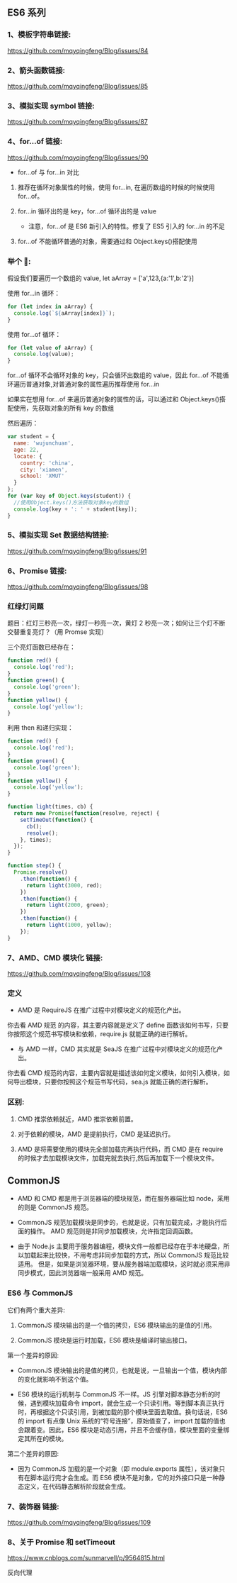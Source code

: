 ## ES6 系列

### 1、模板字符串链接:

https://github.com/mqyqingfeng/Blog/issues/84

### 2、箭头函数链接:

https://github.com/mqyqingfeng/Blog/issues/85

### 3、模拟实现 symbol 链接:

https://github.com/mqyqingfeng/Blog/issues/87

### 4、for...of 链接:

https://github.com/mqyqingfeng/Blog/issues/90

- for...of 与 for...in 对比

1. 推荐在循环对象属性的时候，使用 for...in, 在遍历数组的时候的时候使用 for...of。

2. for...in 循环出的是 key，for...of 循环出的是 value

   - 注意，for...of 是 ES6 新引入的特性。修复了 ES5 引入的 for...in 的不足

3. for...of 不能循环普通的对象，需要通过和 Object.keys()搭配使用

### 举个 🌰:

假设我们要遍历一个数组的 value, let aArray = ['a',123,{a:'1',b:'2'}]

使用 for...in 循环：

```js
for (let index in aArray) {
  console.log(`${aArray[index]}`);
}
```

使用 for...of 循环：

```js
for (let value of aArray) {
  console.log(value);
}
```

for...of 循环不会循环对象的 key，只会循环出数组的 value，因此 for...of 不能循环遍历普通对象,对普通对象的属性遍历推荐使用 for...in

如果实在想用 for...of 来遍历普通对象的属性的话，可以通过和 Object.keys()搭配使用，先获取对象的所有 key 的数组

然后遍历：

```js
var student = {
  name: 'wujunchuan',
  age: 22,
  locate: {
    country: 'china',
    city: 'xiamen',
    school: 'XMUT'
  }
};
for (var key of Object.keys(student)) {
  //使用Object.keys()方法获取对象key的数组
  console.log(key + ': ' + student[key]);
}
```

### 5、模拟实现 Set 数据结构链接:

https://github.com/mqyqingfeng/Blog/issues/91

### 6、Promise 链接:

https://github.com/mqyqingfeng/Blog/issues/98

### 红绿灯问题

题目：红灯三秒亮一次，绿灯一秒亮一次，黄灯 2 秒亮一次；如何让三个灯不断交替重复亮灯？（用 Promse 实现）

三个亮灯函数已经存在：

```js
function red() {
  console.log('red');
}
function green() {
  console.log('green');
}
function yellow() {
  console.log('yellow');
}
```

利用 then 和递归实现：

```js
function red() {
  console.log('red');
}
function green() {
  console.log('green');
}
function yellow() {
  console.log('yellow');
}

function light(times, cb) {
  return new Promise(function(resolve, reject) {
    setTimeOut(function() {
      cb();
      resolve();
    }, times);
  });
}

function step() {
  Promise.resolve()
    .then(function() {
      return light(3000, red);
    })
    .then(function() {
      return light(2000, green);
    })
    .then(function() {
      return light(1000, yellow);
    });
}
```

### 7、AMD、CMD 模块化 链接:

https://github.com/mqyqingfeng/Blog/issues/108

### 定义

- AMD 是 RequireJS 在推广过程中对模块定义的规范化产出。

你去看 AMD 规范 的内容，其主要内容就是定义了 define 函数该如何书写，只要你按照这个规范书写模块和依赖，require.js 就能正确的进行解析。

- 与 AMD 一样，CMD 其实就是 SeaJS 在推广过程中对模块定义的规范化产出。

你去看 CMD 规范的内容，主要内容就是描述该如何定义模块，如何引入模块，如何导出模块，只要你按照这个规范书写代码，sea.js 就能正确的进行解析。

### 区别:

1. CMD 推崇依赖就近，AMD 推崇依赖前置。

2. 对于依赖的模块，AMD 是提前执行，CMD 是延迟执行。

3. AMD 是将需要使用的模块先全部加载完再执行代码，而 CMD 是在 require 的时候才去加载模块文件，加载完就去执行,然后再加载下一个模块文件。

## CommonJS

- AMD 和 CMD 都是用于浏览器端的模块规范，而在服务器端比如 node，采用的则是 CommonJS 规范。

- CommonJS 规范加载模块是同步的，也就是说，只有加载完成，才能执行后面的操作。
  AMD 规范则是非同步加载模块，允许指定回调函数。

- 由于 Node.js 主要用于服务器编程，模块文件一般都已经存在于本地硬盘，所以加载起来比较快，不用考虑非同步加载的方式，所以 CommonJS 规范比较适用。
  但是，如果是浏览器环境，要从服务器端加载模块，这时就必须采用非同步模式，因此浏览器端一般采用 AMD 规范。

### ES6 与 CommonJS

它们有两个重大差异:

1. CommonJS 模块输出的是一个值的拷贝，ES6 模块输出的是值的引用。

2. CommonJS 模块是运行时加载，ES6 模块是编译时输出接口。

第一个差异的原因:

- CommonJS 模块输出的是值的拷贝，也就是说，一旦输出一个值，模块内部的变化就影响不到这个值。

- ES6 模块的运行机制与 CommonJS 不一样。JS 引擎对脚本静态分析的时候，遇到模块加载命令 import，就会生成一个只读引用。等到脚本真正执行时，再根据这个只读引用，到被加载的那个模块里面去取值。换句话说，ES6 的 import 有点像 Unix 系统的“符号连接”，原始值变了，import 加载的值也会跟着变。因此，ES6 模块是动态引用，并且不会缓存值，模块里面的变量绑定其所在的模块。

第二个差异的原因:

- 因为 CommonJS 加载的是一个对象（即 module.exports 属性），该对象只有在脚本运行完才会生成。而 ES6 模块不是对象，它的对外接口只是一种静态定义，在代码静态解析阶段就会生成。

### 7、装饰器 链接:

https://github.com/mqyqingfeng/Blog/issues/109

### 8、关于 Promise 和 setTimeout

https://www.cnblogs.com/sunmarvell/p/9564815.html


反向代理
